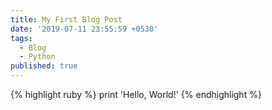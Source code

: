 ```yaml
---
title: My First Blog Post
date: '2019-07-11 23:55:59 +0530'
tags:
  - Blog
  - Python
published: true
---
```


{% highlight ruby %}
print 'Hello, World!'
{% endhighlight %}
